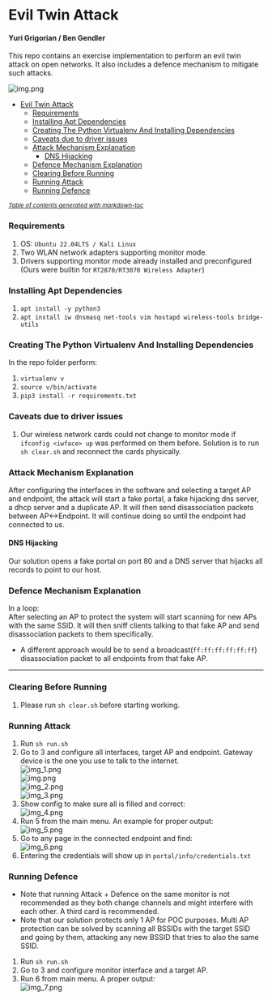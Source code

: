 # Evil Twin Attack

#### Yuri Grigorian / Ben Gendler

This repo contains an exercise implementation to perform an evil twin attack on open networks.
It also includes a defence mechanism to mitigate such attacks.


![img.png](imgs/img.png)

- [Evil Twin Attack](#evil-twin-attack)
    + [Requirements](#requirements)
    + [Installing Apt Dependencies](#installing-apt-dependencies)
    + [Creating The Python Virtualenv And Installing Dependencies](#creating-the-python-virtualenv-and-installing-dependencies)
    + [Caveats due to driver issues](#caveats-due-to-driver-issues)
    + [Attack Mechanism Explanation](#attack-mechanism-explanation)
        - [DNS Hijacking](#dns-hijacking)
    + [Defence Mechanism Explanation](#defence-mechanism-explanation)
    + [Clearing Before Running](#clearing-before-running)
    + [Running Attack](#running-attack)
    + [Running Defence](#running-defence)

<small><i><a href='http://ecotrust-canada.github.io/markdown-toc/'>Table of contents generated with markdown-toc</a></i></small>


### Requirements
1. OS: `Ubuntu 22.04LTS / Kali Linux`
2. Two WLAN network adapters supporting monitor mode.
3. Drivers supporting monitor mode already installed and preconfigured (Ours were builtin for `RT2870/RT3070 Wireless Adapter`)

### Installing Apt Dependencies
1. `apt install -y python3`
2. `apt install iw dnsmasq net-tools vim hostapd wireless-tools bridge-utils`

### Creating The Python Virtualenv And Installing Dependencies
In the repo folder perform:
1. `virtualenv v`
2. `source v/bin/activate`
3. `pip3 install -r requirements.txt`


### Caveats due to driver issues
1. Our wireless network cards could not change to monitor mode if `ifconfig <iwface> up` was performed on them before. 
Solution is to run `sh clear.sh` and reconnect the cards physically.

### Attack Mechanism Explanation
After configuring the interfaces in the software and selecting a target AP and endpoint, 
the attack will start a fake portal, a fake hijacking dns server, a dhcp server and a duplicate AP. 
It will then send disassociation packets between AP<->Endpoint. 
It will continue doing so until the endpoint had connected to us.

#### DNS Hijacking
Our solution opens a fake portal on port 80 and a DNS server that hijacks all records to point to our host.

### Defence Mechanism Explanation
In a loop:  
After selecting an AP to protect the system will start scanning for new APs with the same SSID. 
It will then sniff clients talking to that fake AP and send disassociation packets to them specifically.
* A different approach would be to send a broadcast(`ff:ff:ff:ff:ff:ff`) disassociation packet to all endpoints from that fake AP.
***

### Clearing Before Running
1. Please run `sh clear.sh` before starting working.

### Running Attack
1. Run `sh run.sh`
2. Go to 3 and configure all interfaces, target AP and endpoint. Gateway device is the one you use to talk to the internet.  
![img_1.png](imgs/img_1.png)  
![img.png](imgs/img15.png)  
![img_2.png](imgs/img_2.png)  
![img_3.png](imgs/img_3.png)  
4. Show config to make sure all is filled and correct:  
![img_4.png](imgs/img_4.png)  
5. Run 5 from the main menu. An example for proper output:  
 ![img_5.png](imgs/img_5.png)  
6. Go to any page in the connected endpoint and find:  
    ![img_6.png](imgs/img_6.png)  
7. Entering the credentials will show up in `portal/info/credentials.txt`


### Running Defence
* Note that running Attack + Defence on the same monitor is not recommended as they both change channels and might interfere with each other.
A third card is recommended.
* Note that our solution protects only 1 AP for POC purposes.
Multi AP protection can be solved by scanning all BSSIDs with the target SSID and going by them, attacking any new BSSID that tries 
to also the same SSID. 
1. Run `sh run.sh`
2. Go to 3 and configure monitor interface and a target AP.
3. Run 6 from main menu. A proper output:  
![img_7.png](imgs/img_7.png)